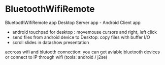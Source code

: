 BluetoothWifiRemote
===================
BluetoothWifiRemote app 
Desktop Server app - Android Client app

- android touchpad for desktop : movemouse cursors and right, left click
- send files from android device to Desktop: copy files with buffer I/O
- scroll slides in datashow presentation

accross wifi and blutooth connection: you can get aviable bluetooth devices or connect to IP through wifi
(tools: android / j2se)

